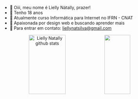 - 👋 Oiii, meu nome é Lielly Nátally, prazer!
- 📅 Tenho 18 anos
- 🌱 Atualmente curso Informática para Internet no IFRN - CNAT
- 💞️ Apaixonada por design web e buscando aprender mais
- 📧 Para entrar em contato: liellynatsilva@gmail.com

<div align="center">  
  <img width="49%" height="195px" src="https://github-readme-stats.vercel.app/api?username=Lielly-Natally&show_icons=true&count_private=true&hide_border=true&title_color=4515b7&icon_color=7c4ceb&text_color=c8cfd5&bg_color=0d1117" alt="Lielly Natally github stats" /> 
  <img width="41%" height="195px" src="https://github-readme-stats.vercel.app/api/top-langs/?username=Lielly-Natally&layout=compact&hide_border=true&title_color=4515b7&text_color=f3edee&bg_color=0d1117" />
</div>
